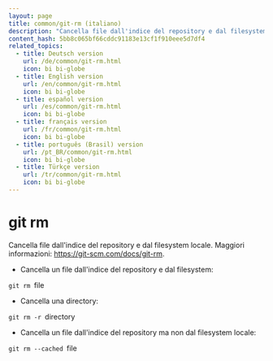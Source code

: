 ```yaml
---
layout: page
title: common/git-rm (italiano)
description: "Cancella file dall'indice del repository e dal filesystem locale."
content_hash: 5bb8c065bf66cddc91183e13cf1f910eee5d7df4
related_topics:
  - title: Deutsch version
    url: /de/common/git-rm.html
    icon: bi bi-globe
  - title: English version
    url: /en/common/git-rm.html
    icon: bi bi-globe
  - title: español version
    url: /es/common/git-rm.html
    icon: bi bi-globe
  - title: français version
    url: /fr/common/git-rm.html
    icon: bi bi-globe
  - title: português (Brasil) version
    url: /pt_BR/common/git-rm.html
    icon: bi bi-globe
  - title: Türkçe version
    url: /tr/common/git-rm.html
    icon: bi bi-globe
---
```

# git rm

Cancella file dall'indice del repository e dal filesystem locale.
Maggiori informazioni: <https://git-scm.com/docs/git-rm>.

- Cancella un file dall'indice del repository e dal filesystem:

`git rm `<span class="tldr-var badge badge-pill bg-dark-lm bg-white-dm text-white-lm text-dark-dm font-weight-bold">file</span>

- Cancella una directory:

`git rm -r `<span class="tldr-var badge badge-pill bg-dark-lm bg-white-dm text-white-lm text-dark-dm font-weight-bold">directory</span>

- Cancella un file dall'indice del repository ma non dal filesystem locale:

`git rm --cached `<span class="tldr-var badge badge-pill bg-dark-lm bg-white-dm text-white-lm text-dark-dm font-weight-bold">file</span>
